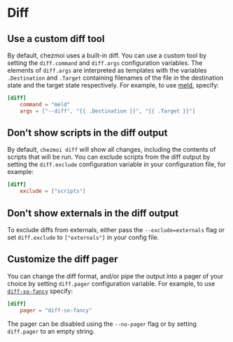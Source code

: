 # Diff

## Use a custom diff tool

By default, chezmoi uses a built-in diff. You can use a custom tool by setting
the `diff.command` and `diff.args` configuration variables. The elements of
`diff.args` are interpreted as templates with the variables `.Destination` and
`.Target` containing filenames of the file in the destination state and the
target state respectively. For example, to use [meld](https://meldmerge.org/),
specify:

```toml title="~/.config/chezmoi/chezmoi.toml"
[diff]
    command = "meld"
    args = ["--diff", "{{ .Destination }}", "{{ .Target }}"]
```

## Don't show scripts in the diff output

By default, `chezmoi diff` will show all changes, including the contents of
scripts that will be run. You can exclude scripts from the diff output by
setting the `diff.exclude` configuration variable in your configuration file,
for example:

```toml title="~/.config/chezmoi/chezmoi.toml"
[diff]
    exclude = ["scripts"]
```

## Don't show externals in the diff output

To exclude diffs from externals, either pass the `--exclude=externals` flag or
set `diff.exclude` to `["externals"]` in your config file.

## Customize the diff pager

You can change the diff format, and/or pipe the output into a pager of your
choice by setting `diff.pager` configuration variable. For example, to use
[`diff-so-fancy`](https://github.com/so-fancy/diff-so-fancy) specify:

```toml title="~/.config/chezmoi/chezmoi.toml"
[diff]
    pager = "diff-so-fancy"
```

The pager can be disabled using the `--no-pager` flag or by setting `diff.pager`
to an empty string.

